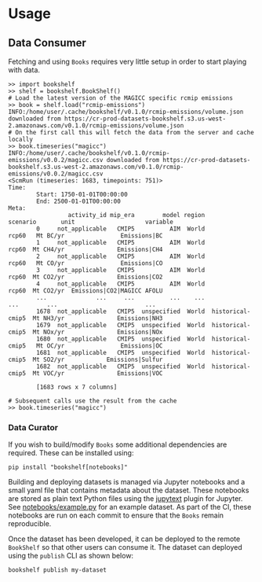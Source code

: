 # Usage

## Data Consumer

Fetching and using `Books` requires very little setup in order to start playing with
data.

```{code} python
>> import bookshelf
>> shelf = bookshelf.BookShelf()
# Load the latest version of the MAGICC specific rcmip emissions
>> book = shelf.load("rcmip-emissions")
INFO:/home/user/.cache/bookshelf/v0.1.0/rcmip-emissions/volume.json downloaded from https://cr-prod-datasets-bookshelf.s3.us-west-2.amazonaws.com/v0.1.0/rcmip-emissions/volume.json
# On the first call this will fetch the data from the server and cache locally
>> book.timeseries("magicc")
INFO:/home/user/.cache/bookshelf/v0.1.0/rcmip-emissions/v0.0.2/magicc.csv downloaded from https://cr-prod-datasets-bookshelf.s3.us-west-2.amazonaws.com/v0.1.0/rcmip-emissions/v0.0.2/magicc.csv
<ScmRun (timeseries: 1683, timepoints: 751)>
Time:
        Start: 1750-01-01T00:00:00
        End: 2500-01-01T00:00:00
Meta:
                 activity_id mip_era        model region          scenario       unit                    variable
        0     not_applicable   CMIP5          AIM  World             rcp60   Mt BC/yr                Emissions|BC
        1     not_applicable   CMIP5          AIM  World             rcp60  Mt CH4/yr               Emissions|CH4
        2     not_applicable   CMIP5          AIM  World             rcp60   Mt CO/yr                Emissions|CO
        3     not_applicable   CMIP5          AIM  World             rcp60  Mt CO2/yr               Emissions|CO2
        4     not_applicable   CMIP5          AIM  World             rcp60  Mt CO2/yr  Emissions|CO2|MAGICC AFOLU
        ...              ...     ...          ...    ...               ...        ...                         ...
        1678  not_applicable   CMIP5  unspecified  World  historical-cmip5  Mt NH3/yr               Emissions|NH3
        1679  not_applicable   CMIP5  unspecified  World  historical-cmip5  Mt NOx/yr               Emissions|NOx
        1680  not_applicable   CMIP5  unspecified  World  historical-cmip5   Mt OC/yr                Emissions|OC
        1681  not_applicable   CMIP5  unspecified  World  historical-cmip5  Mt SO2/yr            Emissions|Sulfur
        1682  not_applicable   CMIP5  unspecified  World  historical-cmip5  Mt VOC/yr               Emissions|VOC

        [1683 rows x 7 columns]

# Subsequent calls use the result from the cache
>> book.timeseries("magicc")
```

### Data Curator

If you wish to build/modify `Books` some additional dependencies are required. These can
be installed using:

```{code} bash
pip install "bookshelf[notebooks]"
```

Building and deploying datasets is managed via Jupyter notebooks and a small yaml file that
contains metadata about the dataset. These notebooks are stored as plain text Python files
using the [jupytext](https://jupytext.readthedocs.io/en/latest/) plugin for Jupyter.
See [notebooks/example.py](https://gitlab.com/climate-resource/bookshelf/-/blob/master/notebooks/example.py)
for an example dataset. As part of the CI, these notebooks are run on each commit to ensure
that the `Books` remain reproducible.

Once the dataset has been developed, it can be deployed to the remote `BookShelf` so that
other users can consume it. The dataset can deployed using the `publish` CLI as shown below:

```{code} bash
bookshelf publish my-dataset
```
